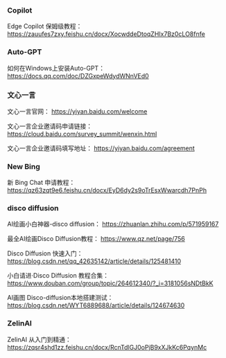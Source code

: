 ### Copilot 

Edge Copilot 保姆级教程： https://zauufes7zxy.feishu.cn/docx/XocwddeDtoqZHIx7Bz0cLO8fnfe



### Auto-GPT

如何在Windows上安装Auto-GPT： https://docs.qq.com/doc/DZGxpeWdydWNnVEd0



### 文心一言

文心一言官网： https://yiyan.baidu.com/welcome

文心一言企业邀请码申请链接： https://cloud.baidu.com/survey_summit/wenxin.html

文心一言企业邀请码填写地址： https://yiyan.baidu.com/agreement



### New Bing

新 Bing Chat 申请教程： https://qz63zqt9e6.feishu.cn/docx/EyD6dy2s9oTrEsxWwarcdh7PnPh



### disco diffusion

AI绘画小白神器-disco diffusion： https://zhuanlan.zhihu.com/p/571959167

最全AI绘画Disco Diffusion教程： https://www.qz.net/page/756

Disco Diffusion 快速入门： https://blog.csdn.net/qq_42635142/article/details/125481410

小白请进·Disco Diffusion 教程合集： https://www.douban.com/group/topic/264612340/?_i=3181056sNDtBkK

AI画图 Disco-diffusion本地搭建测试：https://blog.csdn.net/WYT6889688/article/details/124674630



### ZelinAI

ZelinAI 从入门到精通：https://zqsr4shd1zz.feishu.cn/docx/RcnTdlGJ0oPjB9xXJkKc6PqynMc
